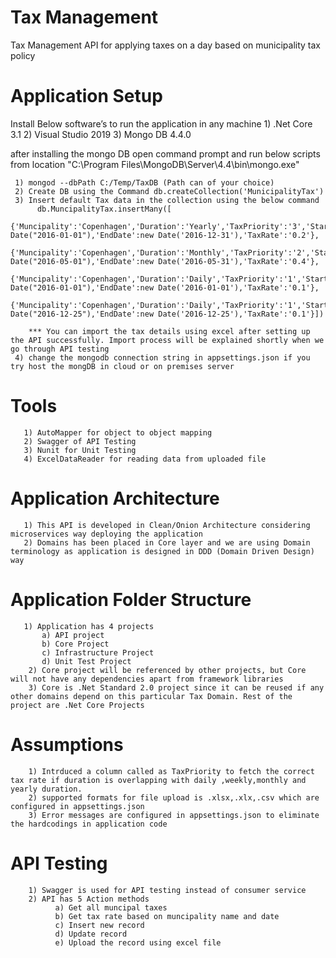 # Tax Management
Tax Management API for applying taxes on a day based on municipality tax policy

# Application Setup
   Install Below software’s to run the application in any machine
     1) .Net Core 3.1
     2) Visual Studio 2019
     3) Mongo DB 4.4.0
   
   after installing the mongo DB open command prompt and run below scripts from location "C:\Program Files\MongoDB\Server\4.4\bin\mongo.exe"
    
    
    
    
     1) mongod --dbPath C:/Temp/TaxDB (Path can of your choice)
     2) Create DB using the Command db.createCollection('MunicipalityTax')
     3) Insert default Tax data in the collection using the below command
          db.MuncipalityTax.insertMany([
	  {'Muncipality':'Copenhagen','Duration':'Yearly','TaxPriority':'3','StartDate':new Date("2016-01-01"),'EndDate':new Date('2016-12-31'),'TaxRate':'0.2'},
	  {'Muncipality':'Copenhagen','Duration':'Monthly','TaxPriority':'2','StartDate':new Date("2016-05-01"),'EndDate':new Date('2016-05-31'),'TaxRate':'0.4'},
	  {'Muncipality':'Copenhagen','Duration':'Daily','TaxPriority':'1','StartDate':new Date("2016-01-01"),'EndDate':new Date('2016-01-01'),'TaxRate':'0.1'},
	  {'Muncipality':'Copenhagen','Duration':'Daily','TaxPriority':'1','StartDate':new Date("2016-12-25"),'EndDate':new Date('2016-12-25'),'TaxRate':'0.1'}])
					
        *** You can import the tax details using excel after setting up the API successfully. Import process will be explained shortly when we go through API testing
     4) change the mongodb connection string in appsettings.json if you try host the mongDB in cloud or on premises server


# Tools
       1) AutoMapper for object to object mapping
       2) Swagger of API Testing
       3) Nunit for Unit Testing
       4) ExcelDataReader for reading data from uploaded file

# Application Architecture
       1) This API is developed in Clean/Onion Architecture considering microservices way deploying the application 
       2) Domains has been placed in Core layer and we are using Domain terminology as application is designed in DDD (Domain Driven Design) way 
        
#  Application Folder Structure       
       1) Application has 4 projects 
           a) API project
           b) Core Project
           c) Infrastructure Project
           d) Unit Test Project
        2) Core project will be referenced by other projects, but Core will not have any dependencies apart from framework libraries
        3) Core is .Net Standard 2.0 project since it can be reused if any other domains depend on this particular Tax Domain. Rest of the project are .Net Core Projects
 
# Assumptions
        1) Intrduced a column called as TaxPriority to fetch the correct tax rate if duration is overlapping with daily ,weekly,monthly and yearly duration.
        2) supported formats for file upload is .xlsx,.xlx,.csv which are configured in appsettings.json
        3) Error messages are configured in appsettings.json to eliminate the hardcodings in application code 

#  API Testing 
        1) Swagger is used for API testing instead of consumer service
        2) API has 5 Action methods 
              a) Get all muncipal taxes
              b) Get tax rate based on muncipality name and date
              c) Insert new record
              d) Update record
              e) Upload the record using excel file

              
        
          

